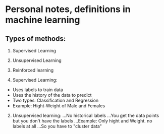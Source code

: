# Personal notes, definitions in machine learning

## Types of methods:
1. Supervised Learning
2. Unsupervised Learning
3. Reinforced learning

1. Supervised Learning:
* Uses labels to train data
* Uses the history of the data to predict
* Two types: Classification and Regression
* Example: Hight-Weight of Male and Females

2. Unsupervised learning:
...No historical labels
...You get the data points but you don't have the labels
...Example: Only hight and Weight. no labels at all
...So you have to "cluster data"



 

